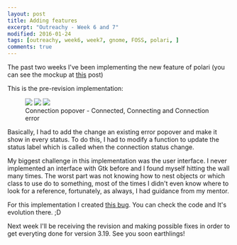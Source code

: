 ```yaml
---
layout: post
title: Adding features
excerpt: "Outreachy - Week 6 and 7"
modified: 2016-01-24
tags: [outreachy, week6, week7, gnome, FOSS, polari, ]
comments: true
---
```


<p>
The past two weeks I've been implementing the new feature of polari (you can see the mockup at <a href="http://belinhacbr.github.io/fresh-designs/">this</a> post)  
</p>

<p>
This is the pre-revision implementation:
</p>
<figure class="third">
	<a href="http://i.imgur.com/PNlqYwA" title="Connected"><img src="http://i.imgur.com/PNlqYwA"></a>
	<img src="http://i.imgur.com/xdfL71k">
	<img src="http://i.imgur.com/UF2RzBY">
	<figcaption>Connection popover - Connected, Connecting and Connection error</figcaption>
</figure>
<p>
Basically, I had to add the change an existing error popover and make it show in every status. To do this, I had to modify a function to update the status label which is called when the connection status change. 
</p>
<p>
My biggest challenge in this implementation was the user interface. I never implemented an interface with Gtk before and I found myself hitting the wall many times. 
The worst part was not knowing how to nest objects or which class to use do to something, most of the times I didn't even know where to look for a reference, fortunately, as always, I had guidance from my mentor. 
</p>
<p>
For this implementation I created <a href="https://bugzilla.gnome.org/show_bug.cgi?id=709984">this bug</a>. You can check the code and It's evolution there. ;D
</p>
<p>
Next week I'll be receiving the revision and making possible fixes in order to get everyting done for version 3.19. See you soon earthlings!
</p>
